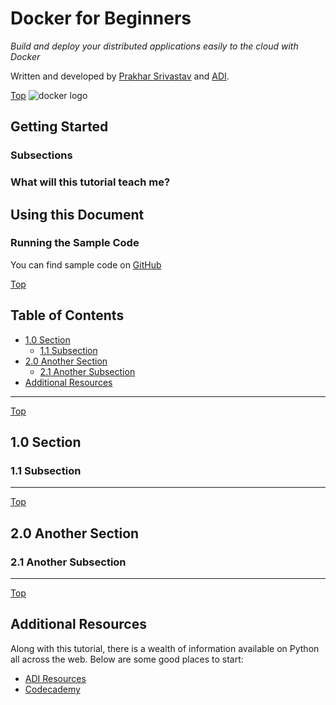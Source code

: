 <a id="top"></a>
# Docker for Beginners

*Build and deploy your distributed applications easily to the cloud with Docker*

Written and developed by [Prakhar Srivastav](http://prakhar.me) and [ADI](adi).

<a href="#top" class="top" id="getting-started">Top</a>
<img src="https://raw.githubusercontent.com/prakhar1989/docker-curriculum/master/logo.png" alt="docker logo">
## Getting Started

### Subsections

### What will this tutorial teach me?

## Using this Document

### Running the Sample Code

You can find sample code on [GitHub][github]

<a href="#top" class="top" id="table-of-contents">Top</a>
## Table of Contents

-	[1.0 Section](#section)
	-	[1.1 Subsection](#subsection)
-	[2.0 Another Section](#another-section)
	-	[2.1 Another Subsection](#another-subsection)
-   [Additional Resources](#additionalresources)


------------------------------
<a href="#top" class="top" id="section">Top</a>
## 1.0 Section


<a id="subsection"></a>
### 1.1 Subsection

___________
<a href="#top" class="top" id="another-section">Top</a>
## 2.0 Another Section

<a id="another-subsection"></a>
### 2.1 Another Subsection

___________
<a href="#top" class="top" id="additionalresources">Top</a>
## Additional Resources

Along with this tutorial, there is a wealth of information available on Python all across the web. Below are some good places to start:

- [ADI Resources][learn]
- [Codecademy][codecademy]



[github]: https://github.com/prakhar1989/docker-curriculum
[learn]: http://adicu.com/learn
[codecademy]: http://www.codecademy.com
[adi]: http://adicu.com
 
